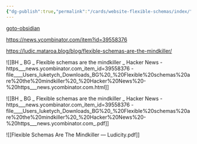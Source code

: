 ```yaml
---
{"dg-publish":true,"permalink":"/cards/website-flexible-schemas/index/"}
---
```


[goto-obsidian](obsidian://open?vault=obsidian-digital-garden&file=cards%2Fwebsite-flexible-schemas%2Findex)


https://news.ycombinator.com/item?id=39558376

https://ludic.mataroa.blog/blog/flexible-schemas-are-the-mindkiller/

![[BH _ BG _ Flexible schemas are the mindkiller _ Hacker News - https___news.ycombinator.com_item_id=39558376 - file____Users_luketych_Downloads_BG%20_%20Flexible%20schemas%20are%20the%20mindkiller%20_%20Hacker%20News%20-%20https___news.ycombinator.com.html]]

![[BH _ BG _ Flexible schemas are the mindkiller _ Hacker News - https___news.ycombinator.com_item_id=39558376 - file____Users_luketych_Downloads_BG%20_%20Flexible%20schemas%20are%20the%20mindkiller%20_%20Hacker%20News%20-%20https___news.ycombinator.com_.pdf]]

![[Flexible Schemas Are The Mindkiller — Ludicity.pdf]]